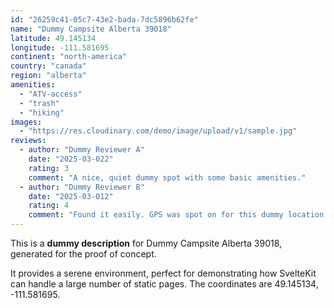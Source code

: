 ```yaml
---
id: "26259c41-05c7-43e2-bada-7dc5896b62fe"
name: "Dummy Campsite Alberta 39018"
latitude: 49.145134
longitude: -111.581695
continent: "north-america"
country: "canada"
region: "alberta"
amenities:
  - "ATV-access"
  - "trash"
  - "hiking"
images:
  - "https://res.cloudinary.com/demo/image/upload/v1/sample.jpg"
reviews:
  - author: "Dummy Reviewer A"
    date: "2025-03-022"
    rating: 3
    comment: "A nice, quiet dummy spot with some basic amenities."
  - author: "Dummy Reviewer B"
    date: "2025-03-012"
    rating: 4
    comment: "Found it easily. GPS was spot on for this dummy location."
---
```


This is a **dummy description** for Dummy Campsite Alberta 39018, generated for the proof of concept.

It provides a serene environment, perfect for demonstrating how SvelteKit can handle a large number of static pages. The coordinates are 49.145134, -111.581695.
